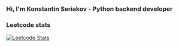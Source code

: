 ### Hi, I'm Konstantin Seriakov - Python backend developer

### Leetcode stats

[![Leetcode Stats](https://leetcard.jacoblin.cool/kseriakov)](https://leetcode.com/kseriakov)
